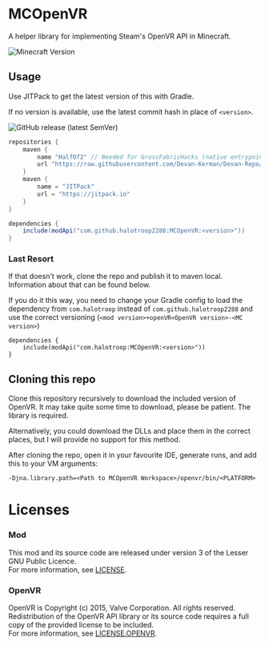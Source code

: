 # MCOpenVR
A helper library for implementing Steam's OpenVR API in Minecraft.

![Minecraft Version](https://img.shields.io/badge/Minecraft-1.16.4-green)

## Usage
Use JITPack to get the latest version of this with Gradle.

If no version is available, use the latest commit hash in place of `<version>`.

![GitHub release (latest SemVer)](https://img.shields.io/github/v/release/halotroop2288/MCOpenVR?sort=semver)

```groovy
repositories {
	maven {
		name "HalfOf2" // Needed for GrossFabricHacks (native entrypoint)
		url "https://raw.githubusercontent.com/Devan-Kerman/Devan-Repo/master/"
	}
    maven {
        name = "JITPack"
        url = "https://jitpack.io"
    }
}

dependencies {
    include(modApi("com.github.halotroop2288:MCOpenVR:<version>"))
}
```

### Last Resort
If that doesn't work, clone the repo and publish it to maven local.<br/>
Information about that can be found below.

If you do it this way, you need to change your Gradle config to load
the dependency from `com.halotroop` instead of `com.github.halotroop2288`
and use the correct versioning
(`<mod version>+openVR<OpenVR version>-<MC version>`)

```
dependencies {
    include(modApi("com.halotroop:MCOpenVR:<version>"))
}
```

## Cloning this repo
Clone this repository recursively to download the included version of OpenVR.
It may take quite some time to download, please be patient. The library is required.

Alternatively, you could download the DLLs and place them in the correct places, but
I will provide no support for this method.

After cloning the repo, open it in your favourite IDE, generate runs,
and add this to your VM arguments:

```jvm
-Djna.library.path=<Path to MCOpenVR Workspace>/openvr/bin/<PLATFORM>
```

# Licenses
### Mod
This mod and its source code are released under version 3 of the Lesser GNU Public Licence. <br/>
For more information, see [LICENSE](https://github.com/halotroop2288/MCOpenVR/blob/trunk/LICENSE).

### OpenVR
OpenVR is Copyright (c) 2015, Valve Corporation. All rights reserved. <br/>
Redistribution of the OpenVR API library or its source code requires a full copy
of the provided license to be included.<br/> 
For more information, see [LICENSE.OPENVR](https://github.com/halotroop2288/MCOpenVR/blob/trunk/LICENSE.OPENVR).
